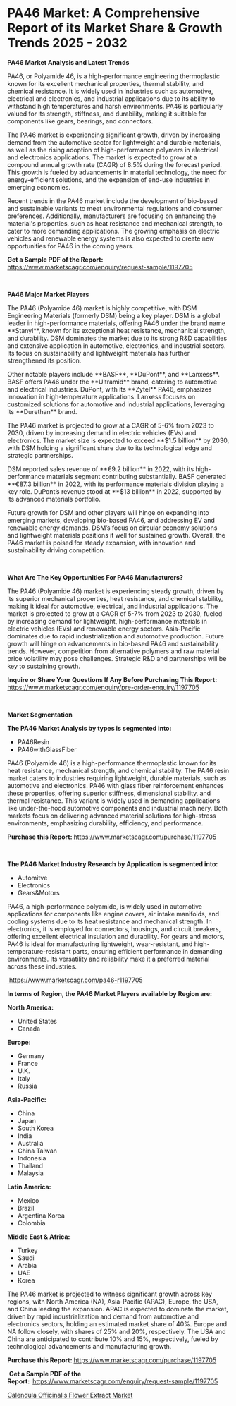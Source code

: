 <p><h1>PA46 Market: A Comprehensive Report of its Market Share & Growth Trends 2025 - 2032</h1></p><p><strong>PA46 Market Analysis and Latest Trends</strong></p>
<p><p>PA46, or Polyamide 46, is a high-performance engineering thermoplastic known for its excellent mechanical properties, thermal stability, and chemical resistance. It is widely used in industries such as automotive, electrical and electronics, and industrial applications due to its ability to withstand high temperatures and harsh environments. PA46 is particularly valued for its strength, stiffness, and durability, making it suitable for components like gears, bearings, and connectors.</p><p>The PA46 market is experiencing significant growth, driven by increasing demand from the automotive sector for lightweight and durable materials, as well as the rising adoption of high-performance polymers in electrical and electronics applications. The market is expected to grow at a compound annual growth rate (CAGR) of 8.5% during the forecast period. This growth is fueled by advancements in material technology, the need for energy-efficient solutions, and the expansion of end-use industries in emerging economies.</p><p>Recent trends in the PA46 market include the development of bio-based and sustainable variants to meet environmental regulations and consumer preferences. Additionally, manufacturers are focusing on enhancing the material's properties, such as heat resistance and mechanical strength, to cater to more demanding applications. The growing emphasis on electric vehicles and renewable energy systems is also expected to create new opportunities for PA46 in the coming years.</p></p>
<p><strong>Get a Sample PDF of the Report:&nbsp;</strong> <a href="https://www.marketscagr.com/enquiry/request-sample/1197705?utm_campaign=1895&utm_medium=2&utm_source=Github&utm_content=ia&utm_term=25012025&utm_id=pa46">https://www.marketscagr.com/enquiry/request-sample/1197705</a></p>
<p>&nbsp;</p>
<p><strong>PA46 Major Market Players</strong></p>
<p><p>The PA46 (Polyamide 46) market is highly competitive, with DSM Engineering Materials (formerly DSM) being a key player. DSM is a global leader in high-performance materials, offering PA46 under the brand name **Stanyl**, known for its exceptional heat resistance, mechanical strength, and durability. DSM dominates the market due to its strong R&D capabilities and extensive application in automotive, electronics, and industrial sectors. Its focus on sustainability and lightweight materials has further strengthened its position.</p><p>Other notable players include **BASF**, **DuPont**, and **Lanxess**. BASF offers PA46 under the **Ultramid** brand, catering to automotive and electrical industries. DuPont, with its **Zytel** PA46, emphasizes innovation in high-temperature applications. Lanxess focuses on customized solutions for automotive and industrial applications, leveraging its **Durethan** brand.</p><p>The PA46 market is projected to grow at a CAGR of 5-6% from 2023 to 2030, driven by increasing demand in electric vehicles (EVs) and electronics. The market size is expected to exceed **$1.5 billion** by 2030, with DSM holding a significant share due to its technological edge and strategic partnerships.</p><p>DSM reported sales revenue of **€9.2 billion** in 2022, with its high-performance materials segment contributing substantially. BASF generated **€87.3 billion** in 2022, with its performance materials division playing a key role. DuPont’s revenue stood at **$13 billion** in 2022, supported by its advanced materials portfolio.</p><p>Future growth for DSM and other players will hinge on expanding into emerging markets, developing bio-based PA46, and addressing EV and renewable energy demands. DSM’s focus on circular economy solutions and lightweight materials positions it well for sustained growth. Overall, the PA46 market is poised for steady expansion, with innovation and sustainability driving competition.</p></p>
<p>&nbsp;</p>
<p><strong>What Are The Key Opportunities For PA46 Manufacturers?</strong></p>
<p><p>The PA46 (Polyamide 46) market is experiencing steady growth, driven by its superior mechanical properties, heat resistance, and chemical stability, making it ideal for automotive, electrical, and industrial applications. The market is projected to grow at a CAGR of 5-7% from 2023 to 2030, fueled by increasing demand for lightweight, high-performance materials in electric vehicles (EVs) and renewable energy sectors. Asia-Pacific dominates due to rapid industrialization and automotive production. Future growth will hinge on advancements in bio-based PA46 and sustainability trends. However, competition from alternative polymers and raw material price volatility may pose challenges. Strategic R&D and partnerships will be key to sustaining growth.</p></p>
<p><strong>Inquire or Share Your Questions If Any Before Purchasing This Report:</strong> <a href="https://www.marketscagr.com/enquiry/pre-order-enquiry/1197705?utm_campaign=1895&utm_medium=2&utm_source=Github&utm_content=ia&utm_term=25012025&utm_id=pa46">https://www.marketscagr.com/enquiry/pre-order-enquiry/1197705</a></p>
<p>&nbsp;</p>
<p><strong>Market Segmentation</strong></p>
<p><strong>The PA46 Market Analysis by types is segmented into:</strong></p>
<p><ul><li>PA46Resin</li><li>PA46withGlassFiber</li></ul></p>
<p><p>PA46 (Polyamide 46) is a high-performance thermoplastic known for its heat resistance, mechanical strength, and chemical stability. The PA46 resin market caters to industries requiring lightweight, durable materials, such as automotive and electronics. PA46 with glass fiber reinforcement enhances these properties, offering superior stiffness, dimensional stability, and thermal resistance. This variant is widely used in demanding applications like under-the-hood automotive components and industrial machinery. Both markets focus on delivering advanced material solutions for high-stress environments, emphasizing durability, efficiency, and performance.</p></p>
<p><strong>Purchase this Report:&nbsp;</strong><a href="https://www.marketscagr.com/purchase/1197705?utm_campaign=1895&utm_medium=2&utm_source=Github&utm_content=ia&utm_term=25012025&utm_id=pa46">https://www.marketscagr.com/purchase/1197705</a></p>
<p>&nbsp;</p>
<p><strong>The PA46 Market Industry Research by Application is segmented into:</strong></p>
<p><ul><li>Automitve</li><li>Electronics</li><li>Gears&Motors</li></ul></p>
<p><p>PA46, a high-performance polyamide, is widely used in automotive applications for components like engine covers, air intake manifolds, and cooling systems due to its heat resistance and mechanical strength. In electronics, it is employed for connectors, housings, and circuit breakers, offering excellent electrical insulation and durability. For gears and motors, PA46 is ideal for manufacturing lightweight, wear-resistant, and high-temperature-resistant parts, ensuring efficient performance in demanding environments. Its versatility and reliability make it a preferred material across these industries.</p></p>
<p><a href="https://www.marketscagr.com/pa46-r1197705?utm_campaign=1895&utm_medium=2&utm_source=Github&utm_content=ia&utm_term=25012025&utm_id=pa46">&nbsp;https://www.marketscagr.com/pa46-r1197705</a></p>
<p><strong>In terms of Region, the PA46 Market Players available by Region are:</strong></p>
<p>
    <p> <strong> North America: </strong>
        <ul>
            <li>United States</li>
            <li>Canada</li>
        </ul>
        </p> 
    <p> <strong> Europe: </strong>
        <ul>
            <li>Germany</li>
            <li>France</li>
            <li>U.K.</li>
            <li>Italy</li>
            <li>Russia</li>
        </ul>
        </p> 
    <p> <strong> Asia-Pacific: </strong>
        <ul>
            <li>China</li>
            <li>Japan</li>
            <li>South Korea</li>
            <li>India</li>
            <li>Australia</li>
            <li>China Taiwan</li>
            <li>Indonesia</li>
            <li>Thailand</li>
            <li>Malaysia</li>
        </ul>
        </p> 
    <p> <strong> Latin America: </strong>
        <ul>
            <li>Mexico</li>
            <li>Brazil</li>
            <li>Argentina Korea</li>
            <li>Colombia</li>
        </ul>
        </p> 
    <p> <strong> Middle East & Africa: </strong>
        <ul>
            <li>Turkey</li>
            <li>Saudi</li>
            <li>Arabia</li>
            <li>UAE</li>
            <li>Korea</li>
        </ul>
    </p>
    </p>
<p><p>The PA46 market is projected to witness significant growth across key regions, with North America (NA), Asia-Pacific (APAC), Europe, the USA, and China leading the expansion. APAC is expected to dominate the market, driven by rapid industrialization and demand from automotive and electronics sectors, holding an estimated market share of 40%. Europe and NA follow closely, with shares of 25% and 20%, respectively. The USA and China are anticipated to contribute 10% and 15%, respectively, fueled by technological advancements and manufacturing growth.</p></p>
<p><strong>Purchase this Report: </strong><a href="https://www.marketscagr.com/purchase/1197705?utm_campaign=1895&utm_medium=2&utm_source=Github&utm_content=ia&utm_term=25012025&utm_id=pa46">https://www.marketscagr.com/purchase/1197705</a></p>
<p>&nbsp;<strong>Get a Sample PDF of the Report:&nbsp;&nbsp;</strong><a href="https://www.marketscagr.com/enquiry/request-sample/1197705?utm_campaign=1895&utm_medium=2&utm_source=Github&utm_content=ia&utm_term=25012025&utm_id=pa46">https://www.marketscagr.com/enquiry/request-sample/1197705</a></p>
<p><strong></strong></p>
<p><p><a href="https://github.com/BryceTownsendr/Market-Research-Report-List-7/blob/main/calendula-officinalis-flower-extract-market.md?utm_campaign=1895&utm_medium=2&utm_source=Github&utm_content=ia&utm_term=25012025&utm_id=pa46">Calendula Officinalis Flower Extract Market</a></p></p>